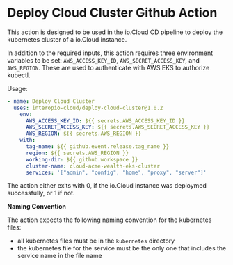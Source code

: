 # Deploy Cloud Cluster Github Action

This action is designed to be used in the io.Cloud CD pipeline to deploy the kubernetes cluster of a io.Cloud instance.

In addition to the required inputs, this action requires three environment variables to be set: `AWS_ACCESS_KEY_ID`, `AWS_SECRET_ACCESS_KEY`, and `AWS_REGION`. These are used to authenticate with AWS EKS to authorize kubectl.

Usage:
```yaml
- name: Deploy Cloud Cluster
  uses: interopio-cloud/deploy-cloud-cluster@1.0.2
    env:
      AWS_ACCESS_KEY_ID: ${{ secrets.AWS_ACCESS_KEY_ID }}
      AWS_SECRET_ACCESS_KEY: ${{ secrets.AWS_SECRET_ACCESS_KEY }}
      AWS_REGION: ${{ secrets.AWS_REGION }}
    with:
      tag-name: ${{ github.event.release.tag_name }}
      region: ${{ secrets.AWS_REGION }}
      working-dir: ${{ github.workspace }}
      cluster-name: cloud-acme-wealth-eks-cluster
      services: '["admin", "config", "home", "proxy", "server"]'
```

The action either exits with 0, if the io.Cloud instance was deploymed successfully, or 1 if not.

**Naming Convention**

The action expects the following naming convention for the kubernetes files:
- all kubernetes files must be in the `kubernetes` directory
- the kubernetes file for the service must be the only one that includes the service name in the file name
